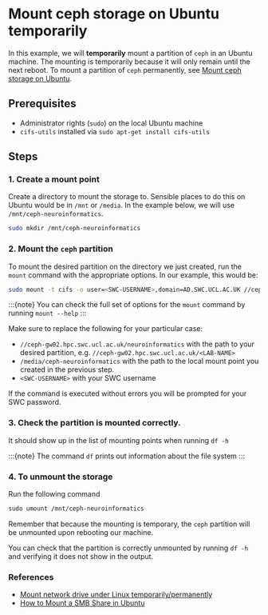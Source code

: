 # Mount ceph storage on Ubuntu temporarily
In this example, we will **temporarily** mount a partition of `ceph` in an Ubuntu machine. The mounting is temporarily because it will only remain until the next reboot. To mount a partition of `ceph` permanently, see [Mount ceph storage on Ubuntu](Mount-ceph-ubuntu.md).


## Prerequisites
- Administrator rights (`sudo`) on the local Ubuntu machine
- `cifs-utils` installed via `sudo apt-get install cifs-utils`


## Steps
### 1. Create a mount point
Create a directory to mount the storage to. Sensible places to do this on Ubuntu would be in `/mnt` or `/media`. In the example below, we will use `/mnt/ceph-neuroinformatics`.

```bash
sudo mkdir /mnt/ceph-neuroinformatics
```

### 2. Mount the `ceph` partition
To mount the desired partition on the directory we just created, run the `mount` command with the appropriate options. In our example, this would be:
```bash
sudo mount -t cifs -o user=<SWC-USERNAME>,domain=AD.SWC.UCL.AC.UK //ceph-gw02.hpc.swc.ucl.ac.uk/neuroinformatics /mnt/ceph-neuroinformatics	
```
:::{note}
You can check the full set of options for the `mount` command by running `mount --help`
:::

Make sure to replace the following for your particular case:
- `//ceph-gw02.hpc.swc.ucl.ac.uk/neuroinformatics` with the path to your desired partition, e.g. `//ceph-gw02.hpc.swc.ucl.ac.uk/<LAB-NAME>`
- `/media/ceph-neuroinformatics` with the path to the local mount point you created in the previous step.
- `<SWC-USERNAME>` with your SWC username

If the command is executed without errors you will be prompted for your SWC password. 

### 3. Check the partition is mounted correctly. 
It should show up in the list of mounting points when running `df -h`

:::{note}
The command `df` prints out information about the file system
:::

### 4. To unmount the storage
Run the following command
```bash
sudo umount /mnt/ceph-neuroinformatics
```
Remember that because the mounting is temporary, the `ceph` partition will be unmounted upon rebooting our machine. 

You can check that the partition is correctly unmounted by running `df -h` and verifying it does not show in the output.


### References
- [Mount network drive under Linux temporarily/permanently](https://www.rz.uni-kiel.de/en/hints-howtos/connecting-a-network-share/Linux/through-temporary-permanent-mounting/mount-network-drive-under-linux-temporarily-permanently)
- [How to Mount a SMB Share in Ubuntu](https://support.zadarastorage.com/hc/en-us/articles/213024986-How-to-Mount-a-SMB-Share-in-Ubuntu)